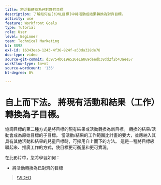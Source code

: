```yaml
---
title: 將活動轉換為已對齊的目標
description: 了解如何在[!DNL目標]中將活動或結果轉換為對齊目標。
activity: use
feature: Workfront Goals
type: Tutorial
role: User
level: Beginner
team: Technical Marketing
kt: 8898
exl-id: 16343eab-1243-4f36-824f-a53da328de78
doc-type: video
source-git-commit: d39754b619e526e1a869deedb38dd2f2b43aee57
workflow-type: tm+mt
source-wordcount: '135'
ht-degree: 0%

---
```


# 自上而下法。 將現有活動和結果（工作）轉換為子目標。

協調目標的第二種方式是將目標的現有結果或活動轉換為新目標。 轉換的結果/活動會成為原始目標的子目標。 當活動/結果的工作範圍比計畫的要大，並應納入其具有其他活動和結果的兒童目標時，可採用自上而下的方法。 這是一種將目標級聯起來、推廣工作的方式，使目標更可衡量和更可實現。

在此影片中，您將學習如何：

* 將活動轉換為已對齊的目標

>[!VIDEO](https://video.tv.adobe.com/v/335192/?quality=12)
